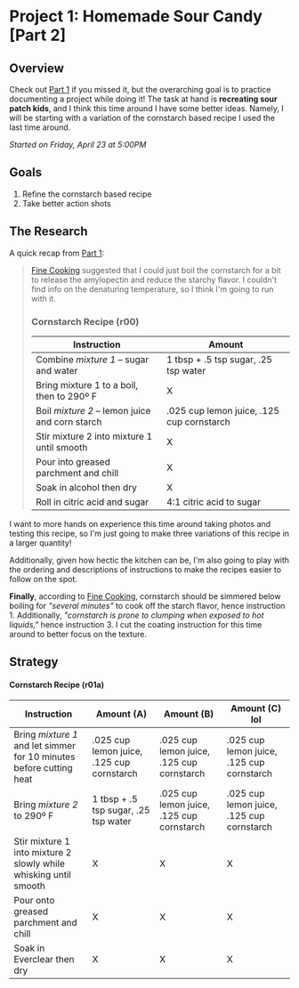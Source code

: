 # Project 1: Homemade Sour Candy [Part 2]

## Overview
Check out [Part 1](https://github.com/briantanabe/project-log/blob/master/projects/sour%20candy/Sour%20Candy%20Part%201.md) if you missed it, but the overarching goal is to practice documenting a project while doing it! The task at hand is **recreating sour patch kids**, and I think this time around I have some better ideas. Namely, I will be starting with a variation of the cornstarch based recipe I used the last time around.

*Started on Friday, April 23 at 5:00PM*

## Goals
1. Refine the cornstarch based recipe
2. Take better action shots

## The Research
A quick recap from [Part 1](https://github.com/briantanabe/project-log/blob/master/projects/sour%20candy/Sour%20Candy%20Part%201.md):
>[Fine Cooking](https://www.finecooking.com/article/thickeners) suggested that I could just boil the cornstarch for a bit to release the amylopectin and reduce the starchy flavor. I couldn't find info on the denaturing temperature, so I think I'm going to run with it.
>### Cornstarch Recipe (r00)
>| Instruction | Amount 
>|-|-|
>|Combine *mixture 1* – sugar and water | 1 tbsp + .5 tsp sugar, .25 tsp water
>|Bring mixture 1 to a boil, then to 290º F| X
>|Boil *mixture 2* – lemon juice and corn starch | .025 cup lemon juice, .125 cup cornstarch 
>|Stir mixture 2 into mixture 1 until smooth | X 
>|Pour into greased parchment and chill | X
>|Soak in alcohol then dry|X|
>|Roll in citric acid and sugar | 4:1 citric acid to sugar

I want to more hands on experience this time around taking photos and testing this recipe, so I'm just going to make three variations of this recipe in a larger quantity!

Additionally, given how hectic the kitchen can be, I'm also going to play with the ordering and descriptions of instructions to make the recipes easier to follow on the spot.


**Finally**, according to [Fine Cooking](https://www.finecooking.com/article/thickeners), cornstarch should be simmered below boiling for *"several minutes"* to cook off the starch flavor, hence instruction 1. Additionally, *"cornstarch is prone to clumping when exposed to hot liquids,"* hence instruction 3. I cut the coating instruction for this time around to better focus on the texture. 

## Strategy

#### Cornstarch Recipe (r01a)
| Instruction | Amount (A) | Amount (B) | Amount (C) lol |
|-|-|-|-|
|Bring *mixture 1* and let simmer for 10 minutes before cutting heat | .025 cup lemon juice, .125 cup cornstarch | .025 cup lemon juice, .125 cup cornstarch | .025 cup lemon juice, .125 cup cornstarch 
|Bring *mixture 2* to 290º F | 1 tbsp + .5 tsp sugar, .25 tsp water | .025 cup lemon juice, .125 cup cornstarch | .025 cup lemon juice, .125 cup cornstarch
|Stir mixture 1 into mixture 2 slowly while whisking until smooth | X | X | X
|Pour onto greased parchment and chill | X | X | X
|Soak in Everclear then dry|X|X|X

<!--stackedit_data:
eyJoaXN0b3J5IjpbLTE3NDgyMjUyNzQsMTc5NTYxOTkwN119
-->
